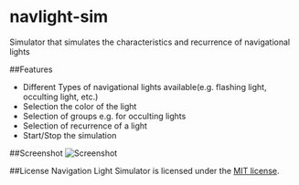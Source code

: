 # navlight-sim
Simulator that simulates the characteristics and recurrence of navigational lights

##Features
* Different Types of navigational lights available(e.g. flashing light, occulting light, etc.)
* Selection the color of the light
* Selection of groups e.g. for occulting lights
* Selection of recurrence of a light
* Start/Stop the simulation

##Screenshot
![Screenshot](https://raw.githubusercontent.com/szilch/navlight-sim/develop/md-images/screenshot.png "Screenshot")

##License
Navigation Light Simulator is licensed under the [MIT license](LICENSE.md).
